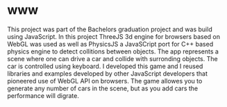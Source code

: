 # www
This project was part of the Bachelors graduation project and was build using JavaScript. 
In this project ThreeJS 3d engine for browsers based on WebGL was used as well as PhysicsJS a JavaSCript port for C++ based physics engine to detect collitions between objects.
The app represents a scene where one can drive a car and collide with surronding objects.
The car is controlled using keyboard.
I developed this game and I reused libraries and examples developed by other JavaScript developers that pioneered use of WebGL API on browsers.
The game allowes you to generate any number of cars in the scene, but as you add cars the performance will digrate.
